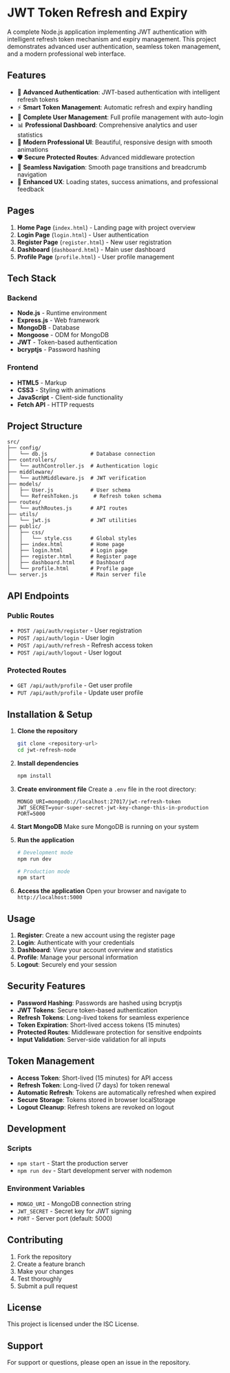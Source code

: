 # JWT Token Refresh and Expiry

A complete Node.js application implementing JWT authentication with intelligent refresh token mechanism and expiry management. This project demonstrates advanced user authentication, seamless token management, and a modern professional web interface.

## Features

- 🔐 **Advanced Authentication**: JWT-based authentication with intelligent refresh tokens
- ⚡ **Smart Token Management**: Automatic refresh and expiry handling
- 👤 **Complete User Management**: Full profile management with auto-login
- 📊 **Professional Dashboard**: Comprehensive analytics and user statistics
- 🎨 **Modern Professional UI**: Beautiful, responsive design with smooth animations
- 🛡️ **Secure Protected Routes**: Advanced middleware protection
- 🚀 **Seamless Navigation**: Smooth page transitions and breadcrumb navigation
- 💫 **Enhanced UX**: Loading states, success animations, and professional feedback

## Pages

1. **Home Page** (`index.html`) - Landing page with project overview
2. **Login Page** (`login.html`) - User authentication
3. **Register Page** (`register.html`) - New user registration
4. **Dashboard** (`dashboard.html`) - Main user dashboard
5. **Profile Page** (`profile.html`) - User profile management

## Tech Stack

### Backend
- **Node.js** - Runtime environment
- **Express.js** - Web framework
- **MongoDB** - Database
- **Mongoose** - ODM for MongoDB
- **JWT** - Token-based authentication
- **bcryptjs** - Password hashing

### Frontend
- **HTML5** - Markup
- **CSS3** - Styling with animations
- **JavaScript** - Client-side functionality
- **Fetch API** - HTTP requests

## Project Structure

```
src/
├── config/
│   └── db.js              # Database connection
├── controllers/
│   └── authController.js  # Authentication logic
├── middleware/
│   └── authMiddleware.js  # JWT verification
├── models/
│   ├── User.js            # User schema
│   └── RefreshToken.js     # Refresh token schema
├── routes/
│   └── authRoutes.js      # API routes
├── utils/
│   └── jwt.js             # JWT utilities
├── public/
│   ├── css/
│   │   └── style.css      # Global styles
│   ├── index.html         # Home page
│   ├── login.html         # Login page
│   ├── register.html      # Register page
│   ├── dashboard.html     # Dashboard
│   └── profile.html       # Profile page
└── server.js              # Main server file
```

## API Endpoints

### Public Routes
- `POST /api/auth/register` - User registration
- `POST /api/auth/login` - User login
- `POST /api/auth/refresh` - Refresh access token
- `POST /api/auth/logout` - User logout

### Protected Routes
- `GET /api/auth/profile` - Get user profile
- `PUT /api/auth/profile` - Update user profile

## Installation & Setup

1. **Clone the repository**
   ```bash
   git clone <repository-url>
   cd jwt-refresh-node
   ```

2. **Install dependencies**
   ```bash
   npm install
   ```

3. **Create environment file**
   Create a `.env` file in the root directory:
   ```env
   MONGO_URI=mongodb://localhost:27017/jwt-refresh-token
   JWT_SECRET=your-super-secret-jwt-key-change-this-in-production
   PORT=5000
   ```

4. **Start MongoDB**
   Make sure MongoDB is running on your system

5. **Run the application**
   ```bash
   # Development mode
   npm run dev
   
   # Production mode
   npm start
   ```

6. **Access the application**
   Open your browser and navigate to `http://localhost:5000`

## Usage

1. **Register**: Create a new account using the register page
2. **Login**: Authenticate with your credentials
3. **Dashboard**: View your account overview and statistics
4. **Profile**: Manage your personal information
5. **Logout**: Securely end your session

## Security Features

- **Password Hashing**: Passwords are hashed using bcryptjs
- **JWT Tokens**: Secure token-based authentication
- **Refresh Tokens**: Long-lived tokens for seamless experience
- **Token Expiration**: Short-lived access tokens (15 minutes)
- **Protected Routes**: Middleware protection for sensitive endpoints
- **Input Validation**: Server-side validation for all inputs

## Token Management

- **Access Token**: Short-lived (15 minutes) for API access
- **Refresh Token**: Long-lived (7 days) for token renewal
- **Automatic Refresh**: Tokens are automatically refreshed when expired
- **Secure Storage**: Tokens stored in browser localStorage
- **Logout Cleanup**: Refresh tokens are revoked on logout

## Development

### Scripts
- `npm start` - Start the production server
- `npm run dev` - Start development server with nodemon

### Environment Variables
- `MONGO_URI` - MongoDB connection string
- `JWT_SECRET` - Secret key for JWT signing
- `PORT` - Server port (default: 5000)

## Contributing

1. Fork the repository
2. Create a feature branch
3. Make your changes
4. Test thoroughly
5. Submit a pull request

## License

This project is licensed under the ISC License.

## Support

For support or questions, please open an issue in the repository.
